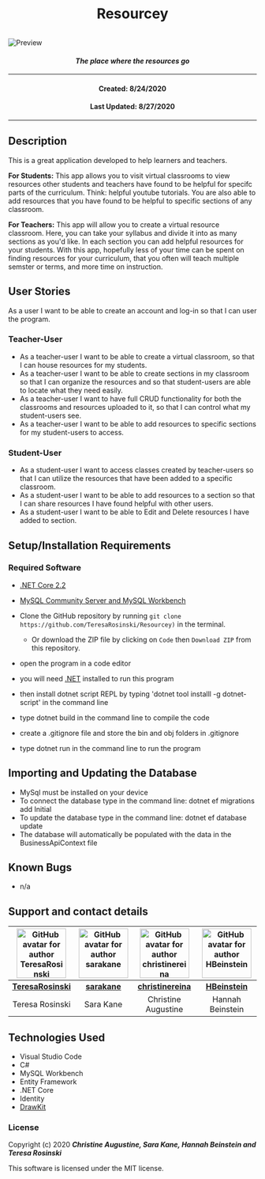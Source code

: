 <h1 align="center"><strong>Resourcey</strong></h1>

<img align = "center">

![Preview](./Resourcey/wwwroot/img/preview.png)

<h4 align="center"><em>The place where the resources go</em></h4>

----

<h4 align="center">Created: 8/24/2020</h4>
<h4 align="center">Last Updated: 8/27/2020</h4>

---
## Description
 This is a great application developed to help learners and teachers. 
 
 **For Students:** This app allows you to visit virtual classrooms to view resources other students and teachers have found to be helpful for specifc parts of the curriculum. Think: helpful youtube tutorials. You are also able to add resources that you have found to be helpful to specific sections of any classroom. 
 
 **For Teachers:** This app will allow you to create a virtual resource classroom. Here, you can take your syllabus and divide it into as many sections as you'd like. In each section you can add helpful resources for your students. With this app, hopefully less of your time can be spent on finding resources for your curriculum, that you often will teach multiple semster or terms, and more time on instruction.
 
## User Stories

As a user I want to be able to create an account and log-in so that I can user the program.

### Teacher-User

* As a teacher-user I want to be able to create a virtual classroom, so that I can house resources for my students. 
* As a teacher-user I want to be able to create sections in my classroom so that I can organize the resources and so that student-users are able to locate what they need easily.
* As a teacher-user I want to have full CRUD functionality for both the classrooms and resources uploaded to it, so that I can control what my student-users see. 
* As a teacher-user I want to be able to add resources to specific sections for my student-users to access. 

### Student-User

* As a student-user I want to access classes created by teacher-users so that I can utilize the resources that have been added to a specific classroom. 
* As a student-user I want to be able to add resources to a section so that I can share resources I have found helpful with other users. 
* As a student-user I want to be able to Edit and Delete resources I have added to section. 

## Setup/Installation Requirements
### Required Software
* [.NET Core 2.2](https://dotnet.microsoft.com/download/dotnet-core/2.2)
* [MySQL Community Server and MySQL Workbench](https://dev.mysql.com/downloads/)


* Clone the GitHub repository by running `git clone https://github.com/TeresaRosinski/Resourcey)` in the terminal.
  * Or download the ZIP file by clicking on `Code` then `Download ZIP` from this repository.

* open the program in a code editor
* you will need [.NET](https://dotnet.microsoft.com/download/dotnet-core/2.2) installed to run this program 
* then install dotnet script REPL by typing 'dotnet tool installl -g dotnet-script' in the command line
* type dotnet build in the command line to compile the code
* create a .gitignore file and store the bin and obj folders in .gitignore
* type dotnet run in the command line to run the program

## Importing and Updating the Database

* MySql must be installed on your device
* To connect the database type in the command line: dotnet ef migrations add Initial 
* To update the database type in the command line: dotnet ef database update    
* The database will automatically be populated with the data in the BusinessApiContext file

## Known Bugs

* n/a

## Support and contact details

| [<img src = "https://avatars2.githubusercontent.com/u/64601502?s=460&u=6e3ec9021f0e9990fa27ea14f27118ec463836e8&v=4" width=100 alt="GitHub avatar for author TeresaRosinski">](https://github.com/TeresaRosinski)  | [<img src="https://avatars3.githubusercontent.com/u/7584520?s=460&u=bc57fe09fa38c3fca71b16737bd286b1aed42bf7&v=4" width=100 alt="GitHub avatar for author sarakane">](https://github.com/sarakane) | [<img src="https://avatars2.githubusercontent.com/u/59573479?s=460&u=e7d78b19bca6fa8cd01bec4cd7c3c120a0fd80b4&v=4" width=100 alt="GitHub avatar for author christinereina">](https://github.com/christinereina)| [<img src="https://avatars1.githubusercontent.com/u/56702098?s=460&u=e066db21b2f97b9d09fb02d56aa4d29dab45db44&v=4" width=100 alt="GitHub avatar for author HBeinstein">](https://github.com/HBeinstein) |
|:-----:|:-----:|:-----:|:-----:|
| [**TeresaRosinski**](https://github.com/TeresaRosinski) | [**sarakane**](https://github.com/sarakane) | [**christinereina**](https://github.com/christinereina) | [**HBeinstein**](https://github.com/HBeinstein) |
| Teresa Rosinski | Sara Kane | Christine Augustine | Hannah Beinstein |


## Technologies Used

* Visual Studio Code
* C#
* MySQL Workbench
* Entity Framework
* .NET Core
* Identity 
* [DrawKit](https://www.drawkit.io/)

### License

Copyright (c) 2020 **_Christine Augustine, Sara Kane, Hannah Beinstein and Teresa Rosinski_**

This software is licensed under the MIT license.
